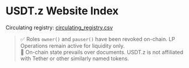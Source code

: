 # USDT.z Website Index

Circulating registry: [circulating_registry.csv](./circulating_registry.csv)

> ✅ Roles `owner()` and `pauser()` have been revoked on-chain. LP Operations remain active for liquidity only.  
> 🧾 On-chain state prevails over documents. USDT.z is not affiliated with Tether or other similarly named tokens.
